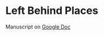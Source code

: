 # Left Behind Places

Manuscript on [Google Doc](https://docs.google.com/document/d/1sRuYdnXoI9r0UDGrhRf9Nz9qCBbCHwfagC_DhC9gkbQ/edit)

